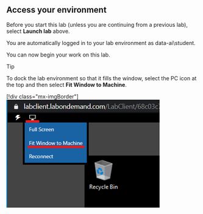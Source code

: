 ## Access your environment

Before you start this lab (unless you are continuing from a previous lab), select **Launch lab** above.

You are automatically logged in to your lab environment as data-ai\student.

You can now begin your work on this lab.

> [!TIP]
> To dock the lab environment so that it fills the window, select the PC icon at the top and then select **Fit Window to Machine**.
>
> [!div class="mx-imgBorder"]
> [![Screenshot of the lab with the PC icon selected and the Fit Window to Machine option highlighted.](./fit-window.png)](./fit-window.png#lightbox)
